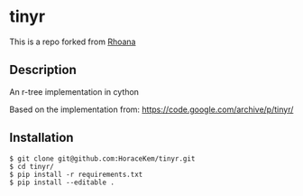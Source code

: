 # tinyr
This is a repo forked from [Rhoana](https://github.com/Rhoana/tinyr)

## Description
An r-tree implementation in cython

Based on the implementation from:
https://code.google.com/archive/p/tinyr/

## Installation
```
$ git clone git@github.com:HoraceKem/tinyr.git
$ cd tinyr/
$ pip install -r requirements.txt
$ pip install --editable .
```
